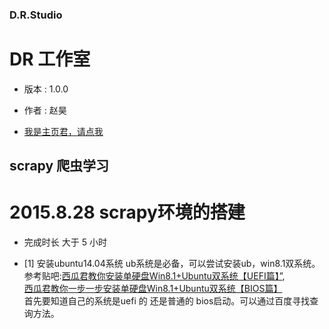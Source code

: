 ### D.R.Studio ### 
# DR 工作室 #
- 版本 : 1.0.0

- 作者 : 赵昊

- <a href="http:/github.com/zfantasier/workspace/index.html" target="_blank">我是主页君，请点我</a>

## scrapy 爬虫学习 ##
#  2015.8.28 scrapy环境的搭建    #
- 完成时长 大于 5 小时

- [1] 安装ubuntu14.04系统
  ub系统是必备，可以尝试安装ub，win8.1双系统。  
  参考贴吧:<a href = "http://tieba.baidu.com/p/3338849023">西瓜君教你安装单硬盘Win8.1+Ubuntu双系统【UEFI篇】”</a>,  
  <a href = "http://tieba.baidu.com/p/3338849023">西瓜君教你一步一步安装单硬盘Win8.1+Ubuntu双系统【BIOS篇】</a>  
  首先要知道自己的系统是uefi 的 还是普通的 bios启动。可以通过百度寻找查询方法。  








